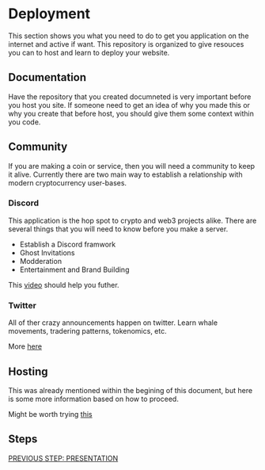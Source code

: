 # Deployment
This section shows you what you need to do to get you application on the internet and active if want. This repository is organized to give resouces you can 
to host and learn to deploy your website.

## Documentation

Have the repository that you created documneted is very important before you host you site. If someone need to get an idea of why you made this or why you create that before host, you should give them some context within you code.

## Community

If you are making a coin or service, then you will need a community to keep it alive. Currently there are two main way to establish a relationship with modern cryptocurrency user-bases. 

### Discord
This application is the hop spot to crypto and web3 projects alike. There are several things that you will need to know before you make a server.

* Establish a Discord framwork
* Ghost Invitations
* Modderation
* Entertainment and Brand Building

This [video](https://youtu.be/vWxRkNsZY6U) should help you futher. 

### Twitter

All of ther crazy announcements happen on twitter. Learn whale movements, tradering patterns, tokenomics, etc.

More [here](https://youtu.be/bShLx11OhMA)


## Hosting

This was already mentioned within the begining of this document, but here is some more information based on how to proceed.

Might be worth trying [this](https://www.netlify.com)

## Steps
[PREVIOUS STEP: PRESENTATION](https://github.com/SageJames/Web3-Hub/tree/main/Pipeline/Presentation)



